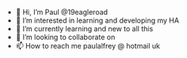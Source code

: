 - 👋 Hi, I’m Paul @19eagleroad 
- 👀 I’m interested in learning and developing my HA
- 🌱 I’m currently learning and new to all this 
- 💞️ I’m looking to collaborate on 
- 📫 How to reach me paulalfrey @ hotmail uk

<!---
19eagleroad/19eagleroad is a ✨ special ✨ repository because its `README.md` (this file) appears on your GitHub profile.
You can click the Preview link to take a look at your changes.
--->
